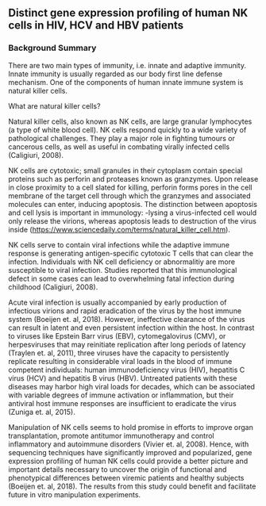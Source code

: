## Distinct gene expression profiling of human NK cells in HIV, HCV and HBV patients

### Background Summary

There are two main types of immunity, i.e. innate and adaptive immunity. Innate immunity is usually regarded as our body first line defense mechanism. One of the components of human innate immune system is natural killer cells. </br>

What are natural killer cells?</br>

Natural killer cells, also known as NK cells, are large granular lymphocytes (a type of white blood cell). NK cells respond quickly to a wide variety of pathological challenges. They play a major role in fighting tumours or cancerous cells, as well as useful in combating virally infected cells (Caligiuri, 2008). </br>

NK cells are cytotoxic; small granules in their cytoplasm contain special proteins such as perforin and proteases known as granzymes. Upon release in close proximity to a cell slated for killing, perforin forms pores in the cell membrane of the target cell through which the granzymes and associated molecules can enter, inducing apoptosis. The distinction between apoptosis and cell lysis is important in immunology: -lysing a virus-infected cell would only release the virions, whereas apoptosis leads to destruction of the virus inside (https://www.sciencedaily.com/terms/natural_killer_cell.htm). </br>

NK cells serve to contain viral infections while the adaptive immune response is generating antigen-specific cytotoxic T cells that can clear the infection. Individuals with NK cell deficiency or abnormalitiy are more susceptible to viral infection. Studies reported that this immunological defect in some cases can lead to overwhelming fatal infection during childhood (Caligiuri, 2008).</br>

Acute viral infection is usually accompanied by early production of infectious virions and rapid eradication of the virus by the host immune system (Boeijen et. al, 2018). However, ineffective clearance of the virus can result in latent and even persistent infection within the host. In contrast to viruses like Epstein Barr virus (EBV), cytomegalovirus (CMV), or herpesviruses that may reinitiate replication after long periods of latency (Traylen et. al, 2011), three viruses have the capacity to persistently replicate resulting in considerable viral loads in the blood of immune competent individuals: human immunodeficiency virus (HIV), hepatitis C virus (HCV) and hepatitis B virus (HBV). Untreated patients with these diseases may harbor high viral loads for decades, which can be associated with variable degrees of immune activation or inflammation, but their antiviral host immune responses are insufficient to eradicate the virus (Zuniga et. al, 2015).</br>

Manipulation of NK cells seems to hold promise in efforts to improve organ transplantation, promote antitumor immunotherapy and control inflammatory and autoimmune disorders (Vivier et. al, 2008). Hence, with sequencing techniques have significantly improved and popularized, gene expression profiling of human NK cells could provide a better picture and important details necessary to uncover the origin of functional and phenotypical differences between viremic patients and healthy subjects (Boeijen et. al, 2018). The results from this study could benefit and facilitate future in vitro manipulation experiments.</br>


